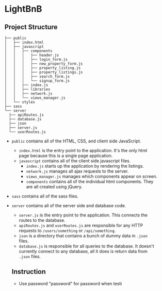 # LightBnB

## Project Structure

```
├── public
│   ├── index.html
│   ├── javascript
│   │   ├── components 
│   │   │   ├── header.js
│   │   │   ├── login_form.js
│   │   │   ├── new_property_form.js
│   │   │   ├── property_listing.js
│   │   │   ├── property_listings.js
│   │   │   ├── search_form.js
│   │   │   └── signup_form.js
│   │   ├── index.js
│   │   ├── libraries
│   │   ├── network.js
│   │   └── views_manager.js
│   └── styles
├── sass
└── server
  ├── apiRoutes.js
  ├── database.js
  ├── json
  ├── server.js
  └── userRoutes.js
```

* `public` contains all of the HTML, CSS, and client side JavaScript. 
  * `index.html` is the entry point to the application. It's the only html page because this is a single page application.
  * `javascript` contains all of the client side javascript files.
    * `index.js` starts up the application by rendering the listings.
    * `network.js` manages all ajax requests to the server.
    * `views_manager.js` manages which components appear on screen.
    * `components` contains all of the individual html components. They are all created using jQuery.
* `sass` contains all of the sass files. 
* `server` contains all of the server side and database code.
  * `server.js` is the entry point to the application. This connects the routes to the database.
  * `apiRoutes.js` and `userRoutes.js` are responsible for any HTTP requests to `/users/something` or `/api/something`. 
  * `json` is a directory that contains a bunch of dummy data in `.json` files.
  * `database.js` is responsible for all queries to the database. It doesn't currently connect to any database, all it does is return data from `.json` files.

  ## Instruction 
  * Use password "password" for password when testi